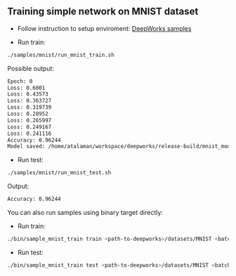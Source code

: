 ## Training simple network on MNIST dataset

* Follow instruction to setup enviroment: [DeepWorks samples](../README.md)

* Run train:
```bash
./samples/mnist/run_mnist_train.sh
```

Possible output:
```bash
Epoch: 0
Loss: 0.6001
Loss: 0.43573
Loss: 0.363727
Loss: 0.319739
Loss: 0.28952
Loss: 0.265997
Loss: 0.249167
Loss: 0.241116
Accuracy: 0.96244
Model saved: /home/atalaman/workspace/deepworks/release-build/mnist_model.bin
```

* Run test:
```bash
./samples/mnist/run_mnist_test.sh
```

Output:
```bash
Accuracy: 0.96244
```

You can also run samples using binary target directly:
* Run train:
```bash
./bin/sample_mnist_train train <path-to-deepworks>/datasets/MNIST <batch_size> <num_epochs> <dump-frequency> <path-to-dump>
```

* Run test:
```bash
./bin/sample_mnist_train test <path-to-deepworks>/datasets/MNIST <batch_size> <path-to-model>
```

